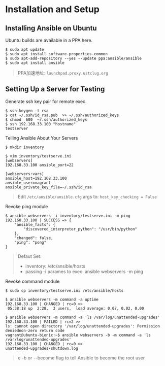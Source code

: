 # Installation and Setup

## Installing Ansible on Ubuntu

Ubuntu builds are available in a PPA here.

```shell
$ sudo apt update
$ sudo apt install software-properties-common
$ sudo apt-add-repository --yes --update ppa:ansible/ansible
$ sudo apt install ansible
```

> PPA加速地址: `launchpad.proxy.ustclug.org`

## Setting Up a Server for Testing

Generate ssh key pair for remote exec.

```shell
$ ssh-keygen -t rsa
$ cat ~/.ssh/id_rsa.pub  >> ~/.ssh/authorized_keys 
$ chmod  600  ~/.ssh/authorized_keys
$ ssh 192.168.33.100 "hostname"
testserver
```

Telling Ansible About Your Servers

```shell
$ mkdir inventory

$ vim inventory/testserve.ini 
[webservers]
192.168.33.100 ansible_port=22

[webservers:vars]
ansible_host=192.168.33.100
ansible_user=vagrant
ansible_private_key_file=~/.ssh/id_rsa
```
> Edit `/etc/ansible/ansible.cfg` args to: `host_key_checking = False`

Revoke ping module 

```
$ ansible webservers -i inventory/testserve.ini -m ping
192.168.33.100 | SUCCESS => {
    "ansible_facts": {
        "discovered_interpreter_python": "/usr/bin/python"
    }, 
    "changed": false, 
    "ping": "pong"
}
```

> Defaut Set:
> - inventory: /etc/ansible/hosts
> - passing -i parames to exec: ansible webservers -m ping

Revoke command module

```shell
$ sudo cp inventory/testserve.ini /etc/ansible/hosts

$ ansible webservers -m command -a uptime
192.168.33.100 | CHANGED | rc=0 >>
 05:38:18 up  2:28,  3 users,  load average: 0.07, 0.02, 0.00
```
```shell
$ ansible webservers -m command -a 'ls /var/log/unattended-upgrades'
192.168.33.100 | FAILED | rc=2 >>
ls: cannot open directory '/var/log/unattended-upgrades': Permission deniednon-zero return code
vagrant@ubuntu-bionic:~$ ansible webservers -b -m command -a 'ls /var/log/unattended-upgrades'
192.168.33.100 | CHANGED | rc=0 >>
unattended-upgrades-shutdown.log
```
> e -b or --become flag to tell Ansible to become the root user